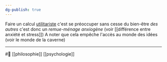 ```yaml
---
dg-publish: true
---
```

Faire un calcul [utilitariste](utilitarisme.md) c'est se préoccuper sans cesse du bien-être *des autres* c'est donc un *remue-ménage anxiogène* (voir [[différence entre anxiété et stress]]) 
A noter que cela empêche l'accès au monde des idées (voir le monde de la caverne)

---
#🌱 [[philosophie]] [[psychologie]]
